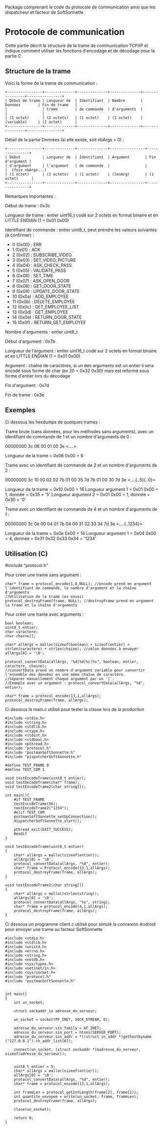 Package comprenant le code du protocole de communication ainsi que les dispatcheur et facteur de SoftSonnette

# Protocole de communication

Cette partie décrit la structure de la trame de communication TCP/IP et indique comment utiliser les fonctions d'encodage et de décodage pour la partie C 

## Structure de la trame

Voici la forme de la trame de communication :
```
+----------------+--------------+--------------+--------------+----------------+----------------+
| Début de trame | Longueur de  | Identifiant  | Nombre       | Données        | Fin de trame   |
|                | trame        | de commande  | d'arguments  |                |                |
| (1 octet)      | (2 octets)   | (1 octet)    | (1 octet)    | (variable)     | (1 octet)      |
+----------------+--------------+--------------+--------------+----------------+----------------+
```
Détail de la partie Données (si elle existe, soit nbArgs > 0) : 
```
+----------------+--------------+--------------+----------------+----------------+
| Début          | Longueur de  | Identifiant  | Argument       | Fin d'argument |
| d'argument     | l'argument   | de commande  |                |                |  (fois nbArgs...)
| (1 octet)      | (2 octets)   | (1 octet)    | (lenArg)       | (1 octet)      |
+----------------+--------------+--------------+----------------+----------------+
```
Remarques importantes : 

Début de trame : 0x3c

Longueur de trame : entier uint16_t codé sur 2 octets en format binaire et en LITTLE ENDIAN (1 = 0x01 0x00)

Identifiant de commande : entier uint8_t, peut prendre les valeurs suivantes (à confirmer) : 

* 0 (0x00) : ERR
* 1 (0x01) : ACK 
* 2 (0x02) : SUBSCRIBE_VIDEO
* 3 (0x03) : SET_VIDEO_PICTURE 
* 4 (0x04) : ASK_CHECK_PASS
* 5 (0x05) : VALIDATE_PASS
* 6 (0x06) : SET_TIME
* 7 (0x07) : ASK_OPEN_DOOR
* 8 (0x08) : GET_DOOR_STATE
* 9 (0x09) : UPDATE_DOOR_STATE
* 10 (0x0a) : ADD_EMPLOYEE 
* 11 (0x0b) : DELETE_EMPLOYEE
* 12 (0x0c) : GET_EMPLOYEE_LIST
* 13 (0x0d) : GET_EMPLOYEE
* 14 (0x0e) : RETURN_DOOR_STATE
* 15 (0x0f) : RETURN_GET_EMPLOYEE

Nombre d'arguments : entier uint8_t

Début d'argument : 0x7b

Longueur de l'argument : entier uint16_t codé sur 2 octets en format binaire et en LITTLE ENDIAN (1 = 0x01 0x00)

Argument : chaîne de caractères, si un des arguments est un entier il sera encodé sous forme de char (ex 20 = 0x32 0x30) mais est reformé sous forme d'entier lors du décodage

Fin d'argument : 0x7d

Fin de trame : 0x3e

## Exemples

Ci dessous les hexdumps de quelques trames : 

Trame brute (sans données, pour les méthodes sans arguments), avec un identifiant de commande de 1 et un nombre d'arguments de 0 : 

00000000 3c 06 00 01 00 3e                               <....>

Longueur de la trame = 0x06 0x00 = 6


Trame avec un identifiant de commande de 2 et un nombre d'arguments de 2 : 

00000000 3c 10 00 02 02 7b 01 00 35 7d 7b 01 00 30 7d 3e <....{..5}{..0}>

Longueur de la trame = 0x10 0x00 = 16
Longueur argument 1 = 0x01 0x00 = 1, donnée = 0x35 = '5'
Longueur argument 2 = 0x01 0x00 = 1, donnée = 0x30 = '0'


Trame avec un identifiant de commande de 4 et un nombre d'arguments de 1 : 

00000000 3c 0e 00 04 01 7b 04 00 31 32 33 34 7d 3e       <....{..1234}>

Longueur de la trame = 0x0e 0x00 = 14
Longueur argument 1 = 0x04 0x00 = 4, donnée = 0x31 0x32 0x33 0x34 = '1234'

## Utilisation (C)

#include "protocol.h"

Pour créer une trame sans argument : 

```
char* frame = protocol_encode(1,0,NULL); //encode prend en argument l'identifiant de commande, le nombre d'argument et la chaîne d'arguments
//Utilisation de la trame (ex envoi)
protocol_destroyFrame(frame, NULL); //destroyFrame prend en argument la trame et la chaîne d'arguments
```

Pour créer une trame avec arguments :
 
```
bool boolean;
uint8_t entier;
char caractere;
char chaine[];

char* allArgs = malloc(sizeof(boolean) + sizeof(entier) + strlen(caractere) + strlen(chaine); //selon données à envoyer
allArgs[0] = '\0';

protocol_convertData(allArgs, "%d|%d|%c|%s", boolean, entier, caractere, chaine); 
//convertData prend un nombre d'argument variable pour convertir l'ensemble des données en une même chaîne de caractère. 
//Séparer manuellement chaque argument par un '|'.
//Exemple avec un argument : protocol_convertData(allArgs, "%d", entier);

char* frame = protocol_encode(13,1,allArgs);
protocol_destroyFrame(frame, allArgs);
```

Ci dessous le main.c utilisé pour tester la classe lors de la production

```
#include <stdio.h>
#include <string.h>
#include <stdlib.h>
#include <ctype.h>
#include <stdint.h>
#include <stdbool.h>
#include <pthread.h>
#include "protocol.h"
#include "postmanSoftSonnette.h"
#include "pispatcherSoftSonnette.h"

#define TEST_FRAME 0
#define TEST_COM 1

void testEncodeTrame(uint8_t entier);
void testDecodeTrame(char* frame);
void testEncodeTrame2(char string[]);

int main(){
    #if TEST_FRAME
    testEncodeTrame(56);
    testEncodeTrame2("1234");
    #elif TEST_COM
    postmanSoftSonnette_setUpConnection();
    dispatcherSoftSonnette_start();

	pthread_exit(EXIT_SUCCESS);
    #endif
}

void testEncodeTrame(uint8_t entier)
{
    char* allArgs = malloc(sizeof(entier));
    allArgs[0] = '\0';
    protocol_convertData(allArgs, "%d", entier);
    char* frame = Protocol_encode(13,1,allArgs);
    protocol_destroyFrame(frame, allArgs);
}

void testEncodeTrame2(char string[])
{
    char* allArgs = malloc(strlen(string));
    allArgs[0] = '\0';
    protocol_convertData(allArgs, "%s", string);
    char* frame = protocol_encode(4,1,allArgs);
    protocol_destroyFrame(frame, allArgs);
}
```
Ci dessous un programme client.c utilisé pour simulé la connexion Android pour envoyer une trame au facteur SoftSonnette

```
#include <stdio.h>
#include <stdlib.h>
#include <unistd.h>
#include <errno.h>
#include <string.h>
#include <netdb.h>
#include <sys/types.h>
#include <netinet/in.h>
#include <sys/socket.h>
#include "protocol.h"
#include "postmanSoftSonnette.h"


int main()
{
    int un_socket;
    
    struct sockaddr_in adresse_du_serveur;

    un_socket = socket(PF_INET, SOCK_STREAM, 0);

    adresse_du_serveur.sin_family = AF_INET;
    adresse_du_serveur.sin_port = htons(SERVER_PORT);
    adresse_du_serveur.sin_addr = *((struct in_addr *)gethostbyname ("127.0.0.1")->h_addr_list[0]);

    connect(un_socket, (struct sockaddr *)&adresse_du_serveur, sizeof(adresse_du_serveur));


    uint8_t entier = 5;
    char* allArgs = malloc(sizeof(entier));
    allArgs[0] = '\0';
    protocol_convertData(allArgs, "%d", entier);
    char* frame = protocol_encode(13,1,allArgs);
    
    int frameLen = protocol_getIntLength(frame[2], frame[1]);
    int quantite_envoyee = write(un_socket, frame, frameLen);
    protocol_destroyFrame(frame, allArgs);

    close(un_socket);

    return 0;
}
```
